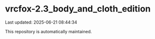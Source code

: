 # vrcfox-2.3_body_and_cloth_edition

Last updated: 2025-06-21 08:44:34

This repository is automatically maintained.
